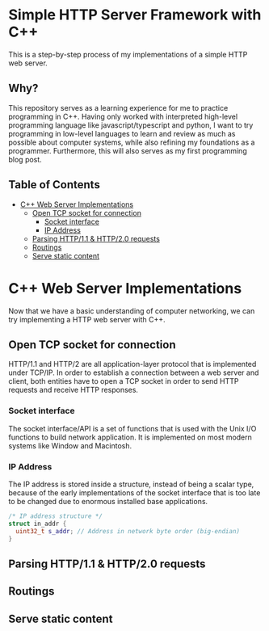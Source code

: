 <h1> Simple HTTP Server Framework with C++ </h1>

This is a step-by-step process of my implementations of a simple HTTP web server.

<h2>Why?</h2>
This repository serves as a learning experience for me to practice programming in C++. Having only worked with interpreted high-level programming language like javascript/typescript and python, I want to try programming in low-level languages to learn and review as much as possible about computer systems, while also refining my foundations as a programmer. Furthermore, this will also serves as my first programming blog post.


<h2>Table of Contents</h2>

- [C++ Web Server Implementations](#c-web-server-implementations)
  - [Open TCP socket for connection](#open-tcp-socket-for-connection)
    - [Socket interface](#socket-interface)
    - [IP Address](#ip-address)
  - [Parsing HTTP/1.1 \& HTTP/2.0 requests](#parsing-http11--http20-requests)
  - [Routings](#routings)
  - [Serve static content](#serve-static-content)



# C++ Web Server Implementations
Now that we have a basic understanding of computer networking, we can try implementing a HTTP web server with C++.
## Open TCP socket for connection 
HTTP/1.1 and HTTP/2 are all application-layer protocol that is implemented under TCP/IP. In order to establish a connection between a web server and client, both entities have to open a TCP socket in order to send HTTP requests and receive HTTP responses.

<!-- Each computer, containing a set of sockets/hosts, is assigned with an unsigned 32-bit integer or IPv4 address, that is used by the Internet Protocol (IP) in the network-layer to identify the host and deliver the datagram to the correct host. -->

### Socket interface
The socket interface/API is a set of functions that is used with the Unix I/O functions to build network application. It is implemented on most modern systems like Window and Macintosh.
### IP Address
The IP address is stored inside a structure, instead of being a scalar type, because of the early implementations of the socket interface that is too late to be changed due to enormous installed base applications.
```cpp
/* IP address structure */
struct in_addr {
  uint32_t s_addr; // Address in network byte order (big-endian)
}
```


## Parsing HTTP/1.1 & HTTP/2.0 requests

## Routings

## Serve static content
